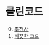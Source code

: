 # 클린코드
0. [추천사](./00_%EC%B6%94%EC%B2%9C%EC%82%AC.md)
1. [깨끗한 코드](./01_%EA%B9%A8%EB%81%97%ED%95%9C%20%EC%BD%94%EB%93%9C.md)
